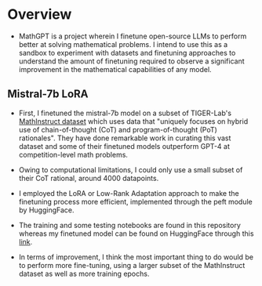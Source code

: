 # Overview
- MathGPT is a project wherein I finetune open-source LLMs to perform better at solving mathematical problems. I intend to use this as a sandbox to experiment with datasets and finetuning approaches to understand the amount of finetuning required to observe a significant improvement in the mathematical capabilities of any model.

## Mistral-7b LoRA
- First, I finetuned the mistral-7b model on a subset of TIGER-Lab's [MathInstruct dataset](https://tiger-ai-lab.github.io/MAmmoTH/) which uses data that "uniquely focuses on hybrid use of chain-of-thought (CoT) and program-of-thought (PoT) rationales". They have done remarkable work in curating this vast dataset and some of their finetuned models outperform GPT-4 at competition-level math problems.
- Owing to computational limitations, I could only use a small subset of their CoT rational, around 4000 datapoints.
- I employed the LoRA or Low-Rank Adaptation approach to make the finetuning process more efficient, implemented through the peft module by HuggingFace.
- The training and some testing notebooks are found in this repository whereas my finetuned model can be found on HuggingFace through this [link](https://huggingface.co/akashvshroff/mistral-7b-math).
  
- In terms of improvement, I think the most important thing to do would be to perform more fine-tuning, using a larger subset of the MathInstruct dataset as well as more training epochs.
